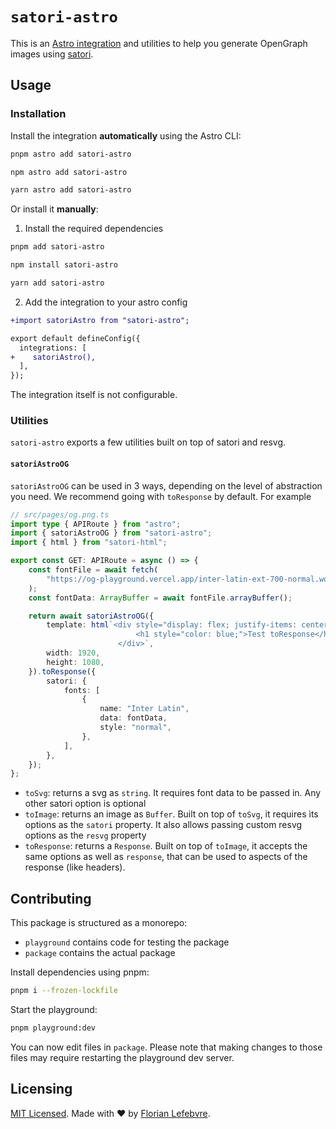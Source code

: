 # `satori-astro`

This is an [Astro integration](https://docs.astro.build/en/guides/integrations-guide/) and utilities
to help you generate OpenGraph images using [satori](https://github.com/vercel/satori).

## Usage

### Installation

Install the integration **automatically** using the Astro CLI:

```bash
pnpm astro add satori-astro
```

```bash
npm astro add satori-astro
```

```bash
yarn astro add satori-astro
```

Or install it **manually**:

1. Install the required dependencies

```bash
pnpm add satori-astro
```

```bash
npm install satori-astro
```

```bash
yarn add satori-astro
```

2. Add the integration to your astro config

```diff
+import satoriAstro from "satori-astro";

export default defineConfig({
  integrations: [
+    satoriAstro(),
  ],
});
```

The integration itself is not configurable.

### Utilities

`satori-astro` exports a few utilities built on top of satori and resvg.

#### `satoriAstroOG`

`satoriAstroOG` can be used in 3 ways, depending on the level of abstraction you need. We recommend going with `toResponse` by default. For example

```ts
// src/pages/og.png.ts
import type { APIRoute } from "astro";
import { satoriAstroOG } from "satori-astro";
import { html } from "satori-html";

export const GET: APIRoute = async () => {
	const fontFile = await fetch(
		"https://og-playground.vercel.app/inter-latin-ext-700-normal.woff",
	);
	const fontData: ArrayBuffer = await fontFile.arrayBuffer();

	return await satoriAstroOG({
		template: html`<div style="display: flex; justify-items: center; align-items: center; background-color: red; font-family: Inter; height: 100%;">
                            <h1 style="color: blue;">Test toResponse</h1>
                        </div>`,
		width: 1920,
		height: 1080,
	}).toResponse({
		satori: {
			fonts: [
				{
					name: "Inter Latin",
					data: fontData,
					style: "normal",
				},
			],
		},
	});
};
```

- `toSvg`: returns a svg as `string`. It requires font data to be passed in. Any other satori option is optional
- `toImage`: returns an image as `Buffer`. Built on top of `toSvg`, it requires ìts options as the `satori` property. It also allows passing custom resvg options as the `resvg` property
- `toResponse`: returns a `Response`. Built on top of `toImage`, it accepts the same options as well as `response`, that can be used to aspects of the response (like headers).

## Contributing

This package is structured as a monorepo:

- `playground` contains code for testing the package
- `package` contains the actual package

Install dependencies using pnpm: 

```bash
pnpm i --frozen-lockfile
```

Start the playground:

```bash
pnpm playground:dev
```

You can now edit files in `package`. Please note that making changes to those files may require restarting the playground dev server.

## Licensing

[MIT Licensed](https://github.com/florian-lefebvre/satori-astro/blob/main/LICENSE). Made with ❤️ by [Florian Lefebvre](https://github.com/florian-lefebvre).
